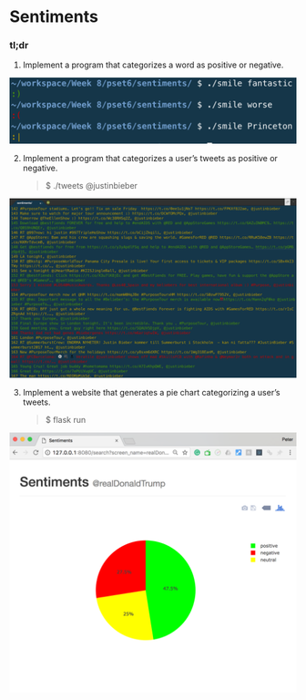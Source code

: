 # Sentiments

### tl;dr 

1.  Implement a program that categorizes a word as positive or negative.

![smile](https://github.com/chendddong/OSSU/blob/master/Harvard_CS50_Intro/Week%208/pset6/sentiments/screenshot_smile.png?raw=true)

2.  Implement a program that categorizes a user’s tweets as positive or negative.

    >$ ./tweets @justinbieber

![tweets](https://github.com/chendddong/OSSU/blob/master/Harvard_CS50_Intro/Week%208/pset6/sentiments/screenshot_tweets.png?raw=true)

3.  Implement a website that generates a pie chart categorizing a user’s tweets.

    >$ flask run

![chart](https://github.com/chendddong/OSSU/blob/master/Harvard_CS50_Intro/Week%208/pset6/sentiments/screenshot_chart.png?raw=true)